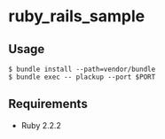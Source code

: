 # ruby\_rails\_sample

## Usage

```
$ bundle install --path=vendor/bundle
$ bundle exec -- plackup --port $PORT
```

## Requirements

- Ruby 2.2.2

